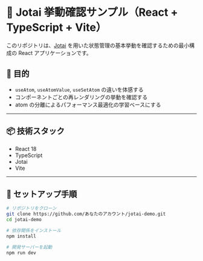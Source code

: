 # 🧪 Jotai 挙動確認サンプル（React + TypeScript + Vite）

このリポジトリは、[Jotai](https://jotai.org/) を用いた状態管理の基本挙動を確認するための最小構成の React アプリケーションです。

## 🎯 目的

- `useAtom`, `useAtomValue`, `useSetAtom` の違いを体感する
- コンポーネントごとの再レンダリングの挙動を確認する
- atom の分離によるパフォーマンス最適化の学習ベースにする

---

## 📦 技術スタック

- React 18
- TypeScript
- Jotai
- Vite

---

## 🚀 セットアップ手順

```bash
# リポジトリをクローン
git clone https://github.com/あなたのアカウント/jotai-demo.git
cd jotai-demo

# 依存関係をインストール
npm install

# 開発サーバーを起動
npm run dev
